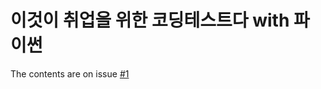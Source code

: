 # 이것이 취업을 위한 코딩테스트다 with 파이썬

The contents are on issue [#1](https://github.com/dev-onejun/Algorithm-Study/issues/1)
